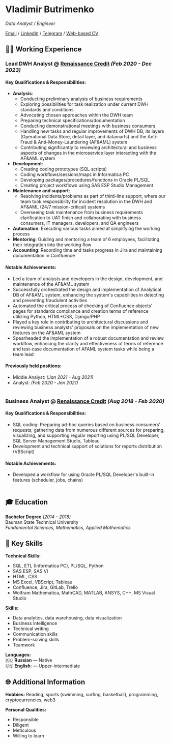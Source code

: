 # Vladimir Butrimenko

_Data Analyst / Engineer_ <br>

[Email](mailto:butriman@icloud.com) / [LinkedIn](https://linkedin.com/in/vbutrimenko) / [Telegram](https://t.me/butriman) / [Web-based CV](https://butriman.github.io/)

## 👨‍💻 Working Experience

### Lead DWH Analyst @ [Renaissance Credit](https://rencredit.ru/) _(Feb 2020 - Dec 2023)_

#### Key Qualifications & Responsibilities:
- **Analysis**:
  - Conducting preliminary analysis of business requirements
  - Exploring possibilities for task realization under current DWH standards and conditions
  - Advocating chosen approaches within the DWH team
  - Preparing technical specifications/documentation
  - Conducting demonstrational meetings with business consumers
  - Handling new tasks and regular improvements of DWH DB, its layers (Operational Data Store, detail layer, and datamarts) and the Anti-Fraud & Anti-Money-Laundering (AF&AML) system
  - Contributing significantly to reviewing architectural and business aspects of changes in the microservice layer interacting with the AF&AML system
- **Development**:
  - Creating coding prototypes (SQL scripts)
  - Coding workflows/sessions/maps in Informatica PC
  - Developing packages/procedures/functions in Oracle PL/SQL
  - Creating project workflows using SAS ESP Studio Management
- **Maintenance and support**:
  - Resolving incidents/problems as part of third-line support, where our team took responsibility for incident resolution in the DWH and AF&AML (24/7 mission-critical) systems
  - Overseeing task maintenance from business requirements clarification to UAT finish and collaborating with business consumers, IT managers, developers, and QA engineers
- **Automation**: Executing various tasks aimed at simplifying the working process
- **Mentoring**: Guiding and mentoring a team of 6 employees, facilitating their integration into the working flow
- **Accounting**: Recording time and tasks progress in Jira and maintaining documentation in Confluence

#### Notable Achievements:
- Led a team of analysts and developers in the design, development, and maintenance of the AF&AML system
- Successfully orchestrated the design and implementation of Analytical DB of AF&AML system, enhancing the system's capabilities in detecting and preventing fraudulent activities
- Automated the critical process of checking of Confluence objects' pages for standards compliance and creation terms of reference utilizing Python, HTML+CSS, Django/PHP
- Played a key role in contributing to architectural discussions and reviewing business analysts' proposals on the implementation of new features on the AF&AML system
- Spearheaded the implementation of a robust documentation and review workflow, enhancing the clarity and effectiveness of terms of reference and test-case documentation of AFAML system tasks while being a team lead

#### Previously held positions:
- Middle Analyst: _(Jan 2021 - Aug 2021)_
- Analyst: _(Feb 2020 - Jan 2021)_
<br><br>

### Business Analyst @ [Renaissance Credit](https://rencredit.ru/) _(Aug 2018 - Feb 2020)_

#### Key Qualifications & Responsibilities:
- SQL coding: Preparing ad-hoc queries based on business consumers' requests; gathering data from numerous different sources for preparing, visualizing, and supporting regular reporting using PL/SQL Developer, SQL Server Management Studio, Tableau
- Development and technical support of solutions for reports distribution (VBScript)

#### Notable Achievements:
- Developed a workflow for using Oracle PL/SQL Developer's built-in features (scheduler, jobs, chains)
<br><br>

## 🎓️ Education

**Bachelor Degree**  _(2014 - 2018)_  
Bauman State Technical University  
_Fundamental Sciences, Mathematics, Applied Mathematics_

## 🚀 Key Skills

**Technical Skills:**  
- SQL, ETL (Informatica PC), PL/SQL, Python
- SAS ESP, SAS VI
- HTML, CSS
- MS Excel, VBScript, Tableau
- Confluence, Jira, GitLab, Trello
- Wolfram Mathematica, MathCAD, MATLAB, ANSYS, C++, MS Visual Studio

**Skills:**  
- Data analytics, data warehousing, data visualization
- Business intelligence
- Technical writing
- Communication skills
- Problem-solving skills
- Teamwork

**Languages:**  
🇷🇺 **Russian** — Native  
🇺🇸 **English**: — Upper-Intermediate

## 🌐 Additional Information 
**Hobbies:** Reading, sports (swimming, surfing, basketball), programming, cryptocurrencies, web3

**Personal Qualities:**
- Responsible
- Diligent
- Meticulous
- Willing to learn
